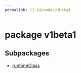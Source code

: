 ```yaml
---
permalink: /1.14/node/v1beta1
---
```


# package v1beta1



## Subpackages

* [runtimeClass](node-v1beta1-runtimeClass.md)